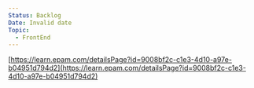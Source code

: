 ```yaml
---
Status: Backlog
Date: Invalid date
Topic:
  - FrontEnd
---
```

[https://learn.epam.com/detailsPage?id=9008bf2c-c1e3-4d10-a97e-b04951d794d2](https://learn.epam.com/detailsPage?id=9008bf2c-c1e3-4d10-a97e-b04951d794d2)